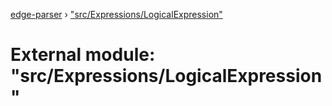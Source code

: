 [edge-parser](../README.md) › ["src/Expressions/LogicalExpression"](_src_expressions_logicalexpression_.md)

# External module: "src/Expressions/LogicalExpression"


